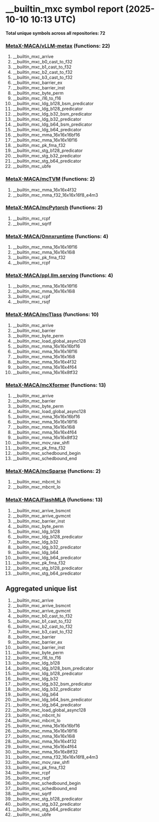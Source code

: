 # __builtin_mxc symbol report (2025-10-10 10:13 UTC)

**Total unique symbols across all repositories: 72**

### [MetaX-MACA/vLLM-metax](https://github.com/MetaX-MACA/vLLM-metax) (functions: 22)

 1. __builtin_mxc_arrive
 2. __builtin_mxc_b0_cast_to_f32
 3. __builtin_mxc_b1_cast_to_f32
 4. __builtin_mxc_b2_cast_to_f32
 5. __builtin_mxc_b3_cast_to_f32
 6. __builtin_mxc_barrier_ex
 7. __builtin_mxc_barrier_inst
 8. __builtin_mxc_byte_perm
 9. __builtin_mxc_i16_to_f16
10. __builtin_mxc_ldg_b128_bsm_predicator
11. __builtin_mxc_ldg_b128_predicator
12. __builtin_mxc_ldg_b32_bsm_predicator
13. __builtin_mxc_ldg_b32_predicator
14. __builtin_mxc_ldg_b64_bsm_predicator
15. __builtin_mxc_ldg_b64_predicator
16. __builtin_mxc_mma_16x16x16bf16
17. __builtin_mxc_mma_16x16x16f16
18. __builtin_mxc_pk_fma_f32
19. __builtin_mxc_stg_b128_predicator
20. __builtin_mxc_stg_b32_predicator
21. __builtin_mxc_stg_b64_predicator
22. __builtin_mxc_ubfe

### [MetaX-MACA/mcTVM](https://github.com/MetaX-MACA/mcTVM) (functions: 2)

 1. __builtin_mxc_mma_16x16x4f32
 2. __builtin_mxc_mma_f32_16x16x16f8_e4m3

### [MetaX-MACA/mcPytorch](https://github.com/MetaX-MACA/mcPytorch) (functions: 2)

 1. __builtin_mxc_rcpf
 2. __builtin_mxc_sqrtf

### [MetaX-MACA/Onnxruntime](https://github.com/MetaX-MACA/Onnxruntime) (functions: 4)

 1. __builtin_mxc_mma_16x16x16f16
 2. __builtin_mxc_mma_16x16x16i8
 3. __builtin_mxc_pk_fma_f32
 4. __builtin_mxc_rcpf

### [MetaX-MACA/ppl.llm.serving](https://github.com/MetaX-MACA/ppl.llm.serving) (functions: 4)

 1. __builtin_mxc_mma_16x16x16f16
 2. __builtin_mxc_mma_16x16x16i8
 3. __builtin_mxc_rcpf
 4. __builtin_mxc_rsqf

### [MetaX-MACA/mcTlass](https://github.com/MetaX-MACA/mcTlass) (functions: 10)

 1. __builtin_mxc_arrive
 2. __builtin_mxc_barrier
 3. __builtin_mxc_byte_perm
 4. __builtin_mxc_load_global_async128
 5. __builtin_mxc_mma_16x16x16bf16
 6. __builtin_mxc_mma_16x16x16f16
 7. __builtin_mxc_mma_16x16x16i8
 8. __builtin_mxc_mma_16x16x4f32
 9. __builtin_mxc_mma_16x16x4f64
10. __builtin_mxc_mma_16x16x8tf32

### [MetaX-MACA/mcXformer](https://github.com/MetaX-MACA/mcXformer) (functions: 13)

 1. __builtin_mxc_arrive
 2. __builtin_mxc_barrier
 3. __builtin_mxc_byte_perm
 4. __builtin_mxc_load_global_async128
 5. __builtin_mxc_mma_16x16x16bf16
 6. __builtin_mxc_mma_16x16x16f16
 7. __builtin_mxc_mma_16x16x16i8
 8. __builtin_mxc_mma_16x16x4f64
 9. __builtin_mxc_mma_16x16x8tf32
10. __builtin_mxc_mov_raw_shfl
11. __builtin_mxc_pk_fma_f32
12. __builtin_mxc_schedbound_begin
13. __builtin_mxc_schedbound_end

### [MetaX-MACA/mcSparse](https://github.com/MetaX-MACA/mcSparse) (functions: 2)

 1. __builtin_mxc_mbcnt_hi
 2. __builtin_mxc_mbcnt_lo

### [MetaX-MACA/FlashMLA](https://github.com/MetaX-MACA/FlashMLA) (functions: 13)

 1. __builtin_mxc_arrive_bsmcnt
 2. __builtin_mxc_arrive_gvmcnt
 3. __builtin_mxc_barrier_inst
 4. __builtin_mxc_byte_perm
 5. __builtin_mxc_ldg_b128
 6. __builtin_mxc_ldg_b128_predicator
 7. __builtin_mxc_ldg_b32
 8. __builtin_mxc_ldg_b32_predicator
 9. __builtin_mxc_ldg_b64
10. __builtin_mxc_ldg_b64_predicator
11. __builtin_mxc_pk_fma_f32
12. __builtin_mxc_stg_b128_predicator
13. __builtin_mxc_stg_b64_predicator


## Aggregated unique list

 1. __builtin_mxc_arrive
 2. __builtin_mxc_arrive_bsmcnt
 3. __builtin_mxc_arrive_gvmcnt
 4. __builtin_mxc_b0_cast_to_f32
 5. __builtin_mxc_b1_cast_to_f32
 6. __builtin_mxc_b2_cast_to_f32
 7. __builtin_mxc_b3_cast_to_f32
 8. __builtin_mxc_barrier
 9. __builtin_mxc_barrier_ex
10. __builtin_mxc_barrier_inst
11. __builtin_mxc_byte_perm
12. __builtin_mxc_i16_to_f16
13. __builtin_mxc_ldg_b128
14. __builtin_mxc_ldg_b128_bsm_predicator
15. __builtin_mxc_ldg_b128_predicator
16. __builtin_mxc_ldg_b32
17. __builtin_mxc_ldg_b32_bsm_predicator
18. __builtin_mxc_ldg_b32_predicator
19. __builtin_mxc_ldg_b64
20. __builtin_mxc_ldg_b64_bsm_predicator
21. __builtin_mxc_ldg_b64_predicator
22. __builtin_mxc_load_global_async128
23. __builtin_mxc_mbcnt_hi
24. __builtin_mxc_mbcnt_lo
25. __builtin_mxc_mma_16x16x16bf16
26. __builtin_mxc_mma_16x16x16f16
27. __builtin_mxc_mma_16x16x16i8
28. __builtin_mxc_mma_16x16x4f32
29. __builtin_mxc_mma_16x16x4f64
30. __builtin_mxc_mma_16x16x8tf32
31. __builtin_mxc_mma_f32_16x16x16f8_e4m3
32. __builtin_mxc_mov_raw_shfl
33. __builtin_mxc_pk_fma_f32
34. __builtin_mxc_rcpf
35. __builtin_mxc_rsqf
36. __builtin_mxc_schedbound_begin
37. __builtin_mxc_schedbound_end
38. __builtin_mxc_sqrtf
39. __builtin_mxc_stg_b128_predicator
40. __builtin_mxc_stg_b32_predicator
41. __builtin_mxc_stg_b64_predicator
42. __builtin_mxc_ubfe
